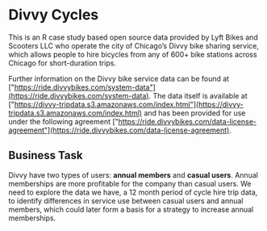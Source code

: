 # Divvy Cycles

This is an R case study based open source data provided by Lyft Bikes and Scooters LLC who operate the city of Chicago’s Divvy bike sharing service, which allows people to hire bicycles from any of 600+ bike stations across Chicago for short-duration trips.

Further information on the Divvy bike service data can be found at ["https://ride.divvybikes.com/system-data"](https://ride.divvybikes.com/system-data).
The data itself is available at ["https://divvy-tripdata.s3.amazonaws.com/index.html"](https://divvy-tripdata.s3.amazonaws.com/index.html) and has been provided for use under the following agreement ["https://ride.divvybikes.com/data-license-agreement"](https://ride.divvybikes.com/data-license-agreement).

## Business Task

Divvy have two types of users: __annual members__ and __casual users__. Annual memberships are more profitable for the company than casual users. We need to explore the data we have, a 12 month period of cycle hire trip data, to identify differences in service use between casual users and annual members, which could later form a basis for a strategy to increase annual memberships.
